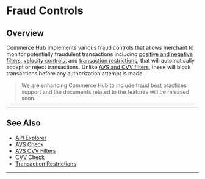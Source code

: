 # Fraud Controls

## Overview

Commerce Hub implements various fraud controls that allows merchant to monitor potentially fraudulent transactions including [positive and negative filters](?path=docs/Resources/Guides/Fraud/Fraud-Settings-Filters.md), [velocity controls](?path=docs/Resources/Guides/Fraud/Fraud-Settings-Velocity.md), and [transaction restrictions](?path=docs/Resources/Guides/Fraud/Fraud-Settings-Restrictions.md), that will automatically accept or reject transactions. Unlike [AVS and CVV filters](?path=docs/Resources/Guides/Fraud/Fraud-Settings-AVS-CVV.md), these will block transactions before any authorization attempt is made.

<!-- theme: danger -->
> We are enhancing Commerce Hub to include fraud best practices support and the documents related to the features will be released soon.

<!-- https://escmconfluence.1dc.com/display/CARAT/HLR+%3A+Market+Place+-+Merchant+Fraud+Setting -->

---

## See Also

- [API Explorer](../api/?type=post&path=/payments/v1/charges)
- [AVS Check](?path=docs/Resources/Guides/Fraud/Address-Verification.md)
- [AVS CVV Filters](?path=docs/Resources/Guides/Fraud/Fraud-Settings-AVS-CVV.md)
- [CVV Check](?path=docs/Resources/Guides/Fraud/Security-Code.md)
- [Transaction Restrictions](?path=docs/Resources/Guides/Fraud/Fraud-Settings-Restrictions.md)

---



